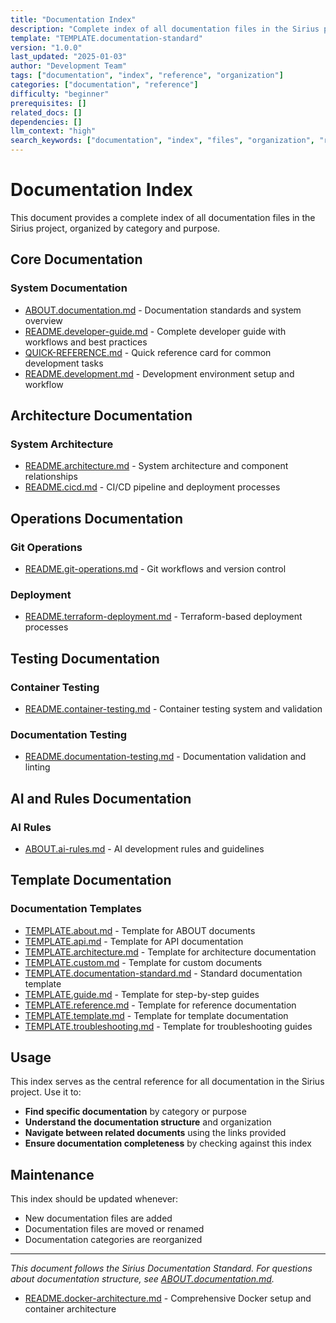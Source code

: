 ```yaml
---
title: "Documentation Index"
description: "Complete index of all documentation files in the Sirius project, organized by category and purpose"
template: "TEMPLATE.documentation-standard"
version: "1.0.0"
last_updated: "2025-01-03"
author: "Development Team"
tags: ["documentation", "index", "reference", "organization"]
categories: ["documentation", "reference"]
difficulty: "beginner"
prerequisites: []
related_docs: []
dependencies: []
llm_context: "high"
search_keywords: ["documentation", "index", "files", "organization", "reference"]
---
```


# Documentation Index

This document provides a complete index of all documentation files in the Sirius project, organized by category and purpose.

## Core Documentation

### System Documentation
- [ABOUT.documentation.md](dev/ABOUT.documentation.md) - Documentation standards and system overview
- [README.developer-guide.md](dev/README.developer-guide.md) - Complete developer guide with workflows and best practices
- [QUICK-REFERENCE.md](dev/QUICK-REFERENCE.md) - Quick reference card for common development tasks
- [README.development.md](dev/README.development.md) - Development environment setup and workflow
## Architecture Documentation

### System Architecture
- [README.architecture.md](dev/architecture/README.architecture.md) - System architecture and component relationships
- [README.cicd.md](dev/architecture/README.cicd.md) - CI/CD pipeline and deployment processes
## Operations Documentation

### Git Operations
- [README.git-operations.md](dev/operations/README.git-operations.md) - Git workflows and version control

### Deployment
- [README.terraform-deployment.md](dev/operations/README.terraform-deployment.md) - Terraform-based deployment processes

## Testing Documentation

### Container Testing
- [README.container-testing.md](dev/test/README.container-testing.md) - Container testing system and validation

### Documentation Testing
- [README.documentation-testing.md](dev/test/README.documentation-testing.md) - Documentation validation and linting

## AI and Rules Documentation

### AI Rules
- [ABOUT.ai-rules.md](dev/ai-rules/ABOUT.ai-rules.md) - AI development rules and guidelines

## Template Documentation

### Documentation Templates
- [TEMPLATE.about.md](dev/templates/TEMPLATE.about.md) - Template for ABOUT documents
- [TEMPLATE.api.md](dev/templates/TEMPLATE.api.md) - Template for API documentation
- [TEMPLATE.architecture.md](dev/templates/TEMPLATE.architecture.md) - Template for architecture documentation
- [TEMPLATE.custom.md](dev/templates/TEMPLATE.custom.md) - Template for custom documents
- [TEMPLATE.documentation-standard.md](dev/templates/TEMPLATE.documentation-standard.md) - Standard documentation template
- [TEMPLATE.guide.md](dev/templates/TEMPLATE.guide.md) - Template for step-by-step guides
- [TEMPLATE.reference.md](dev/templates/TEMPLATE.reference.md) - Template for reference documentation
- [TEMPLATE.template.md](dev/templates/TEMPLATE.template.md) - Template for template documentation
- [TEMPLATE.troubleshooting.md](dev/templates/TEMPLATE.troubleshooting.md) - Template for troubleshooting guides

## Usage

This index serves as the central reference for all documentation in the Sirius project. Use it to:

- **Find specific documentation** by category or purpose
- **Understand the documentation structure** and organization
- **Navigate between related documents** using the links provided
- **Ensure documentation completeness** by checking against this index

## Maintenance

This index should be updated whenever:
- New documentation files are added
- Documentation files are moved or renamed
- Documentation categories are reorganized

---

_This document follows the Sirius Documentation Standard. For questions about documentation structure, see [ABOUT.documentation.md](dev/ABOUT.documentation.md)._
- [README.docker-architecture.md](dev/architecture/README.docker-architecture.md) - Comprehensive Docker setup and container architecture

